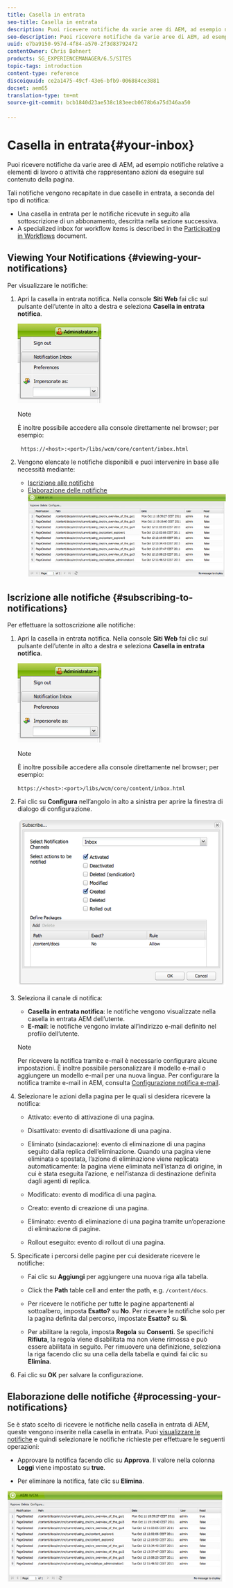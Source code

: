 ```yaml
---
title: Casella in entrata
seo-title: Casella in entrata
description: Puoi ricevere notifiche da varie aree di AEM, ad esempio notifiche relative a elementi di lavoro o attività che rappresentano azioni da eseguire sul contenuto della pagina.
seo-description: Puoi ricevere notifiche da varie aree di AEM, ad esempio notifiche relative a elementi di lavoro o attività che rappresentano azioni da eseguire sul contenuto della pagina.
uuid: e7ba9150-957d-4f84-a570-2f3d83792472
contentOwner: Chris Bohnert
products: SG_EXPERIENCEMANAGER/6.5/SITES
topic-tags: introduction
content-type: reference
discoiquuid: ce2a1475-49cf-43e6-bfb9-006884ce3881
docset: aem65
translation-type: tm+mt
source-git-commit: bcb1840d23ae538c183eecb0678b6a75d346aa50

---
```



# Casella in entrata{#your-inbox}

Puoi ricevere notifiche da varie aree di AEM, ad esempio notifiche relative a elementi di lavoro o attività che rappresentano azioni da eseguire sul contenuto della pagina.

Tali notifiche vengono recapitate in due caselle in entrata, a seconda del tipo di notifica:

* Una casella in entrata per le notifiche ricevute in seguito alla sottoscrizione di un abbonamento, descritta nella sezione successiva.
* A specialized inbox for workflow items is described in the [Participating in Workflows](/help/sites-classic-ui-authoring/classic-workflows-participating.md) document.

## Viewing Your Notifications {#viewing-your-notifications}

Per visualizzare le notifiche:

1. Apri la casella in entrata notifica. Nella console **Siti Web** fai clic sul pulsante dell’utente in alto a destra e seleziona **Casella in entrata notifica**.

   ![screen_shot_2012-02-08at105226am](assets/screen_shot_2012-02-08at105226am.png)

   >[!NOTE]
   >
   >È inoltre possibile accedere alla console direttamente nel browser; per esempio:
   >
   >
   >` https://<host>:<port>/libs/wcm/core/content/inbox.html`

1. Vengono elencate le notifiche disponibili e puoi intervenire in base alle necessità mediante:

   * [Iscrizione alle notifiche](#subscribing-to-notifications)
   * [Elaborazione delle notifiche](#processing-your-notifications)
   ![chlimage_1-4](assets/chlimage_1-4.jpeg)

## Iscrizione alle notifiche {#subscribing-to-notifications}

Per effettuare la sottoscrizione alle notifiche:

1. Apri la casella in entrata notifica. Nella console **Siti Web** fai clic sul pulsante dell’utente in alto a destra e seleziona **Casella in entrata notifica**.

   ![screen_shot_2012-02-08at105226am-1](assets/screen_shot_2012-02-08at105226am-1.png)

   >[!NOTE]
   >
   >È inoltre possibile accedere alla console direttamente nel browser; per esempio:
   >
   >
   >`https://<host>:<port>/libs/wcm/core/content/inbox.html`

1. Fai clic su **Configura** nell’angolo in alto a sinistra per aprire la finestra di dialogo di configurazione.

   ![screen_shot_2012-02-08at111056am](assets/screen_shot_2012-02-08at111056am.png)

1. Seleziona il canale di notifica:

   * **Casella in entrata notifica**: le notifiche vengono visualizzate nella casella in entrata AEM dell’utente.
   * **E-mail**: le notifiche vengono inviate all’indirizzo e-mail definito nel profilo dell’utente.
   >[!NOTE]
   >
   >Per ricevere la notifica tramite e-mail è necessario configurare alcune impostazioni. È inoltre possibile personalizzare il modello e-mail o aggiungere un modello e-mail per una nuova lingua. Per configurare la notifica tramite e-mail in AEM, consulta [Configurazione notifica e-mail](/help/sites-administering/notification.md#configuringemailnotification).

1. Selezionare le azioni della pagina per le quali si desidera ricevere la notifica:

   * Attivato: evento di attivazione di una pagina.
   * Disattivato: evento di disattivazione di una pagina.
   * Eliminato (sindacazione): evento di eliminazione di una pagina seguito dalla replica dell’eliminazione.
Quando una pagina viene eliminata o spostata, l’azione di eliminazione viene replicata automaticamente: la pagina viene eliminata nell’istanza di origine, in cui è stata eseguita l’azione, e nell’istanza di destinazione definita dagli agenti di replica.

   * Modificato: evento di modifica di una pagina.
   * Creato: evento di creazione di una pagina.
   * Eliminato: evento di eliminazione di una pagina tramite un’operazione di eliminazione di pagine.
   * Rollout eseguito: evento di rollout di una pagina.

1. Specificate i percorsi delle pagine per cui desiderate ricevere le notifiche:

   * Fai clic su **Aggiungi** per aggiungere una nuova riga alla tabella.
   * Click the **Path** table cell and enter the path, e.g. `/content/docs`.

   * Per ricevere le notifiche per tutte le pagine appartenenti al sottoalbero, imposta **Esatto?** su **No**.
Per ricevere le notifiche solo per la pagina definita dal percorso, impostate **Esatto?** su **Sì**.

   * Per abilitare la regola, imposta **Regola** su **Consenti**. Se specifichi **Rifiuta**, la regola viene disabilitata ma non viene rimossa e può essere abilitata in seguito.
   Per rimuovere una definizione, seleziona la riga facendo clic su una cella della tabella e quindi fai clic su **Elimina**.

1. Fai clic su **OK** per salvare la configurazione.

## Elaborazione delle notifiche {#processing-your-notifications}

Se è stato scelto di ricevere le notifiche nella casella in entrata di AEM, queste vengono inserite nella casella in entrata. Puoi [visualizzare le notifiche](#viewing-your-notifications) e quindi selezionare le notifiche richieste per effettuare le seguenti operazioni:

* Approvare la notifica facendo clic su **Approva**. Il valore nella colonna **Leggi** viene impostato su **true**.

* Per eliminare la notifica, fate clic su **Elimina**.

![chlimage_1-5](assets/chlimage_1-5.jpeg)
